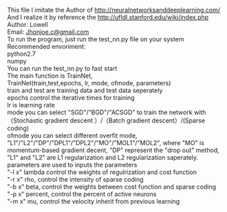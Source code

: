 This file I imitate the Author of http://neuralnetworksanddeeplearning.com/  
And I realize it by reference the http://ufldl.stanford.edu/wiki/index.php  
Author: Lowell  
Email: Jhonjoe.c@gmail.com  
To run the program, just run the test_nn.py file on your system  
Recommended envoriment:  
python2.7  
numpy  
You can run the test_nn.py to fast start  
The main function is TrainNet,  
TrainNet(train,test,epochs, lr, mode, ofmode, parameters)  
train and test are training data and test data seperately  
epochs control the iterative times for training  
lr is learning rate  
mode you can select "SGD"/"BGD"/"ACSGD" to train the network with （Stochastic gradient descent
）/（Batch gradient descent）/(Sparse coding)  
ofmode you can select different overfit mode, "L1"/"L2"/"DP"/"DPL1"/"DPL2"/"MO"/"MOL1"/"MOL2", where "MO" is momentum-based gradient decent, "DP" represent the "drop out" method, "L1" and "L2" are L1 regularization and L2 regularization saperately.
parameters are used to inputs the parameters  
"-l x" lambda control the weights of regulrization and cost function  
"-r x" rho, control the intensity of sparse coding  
"-b x" beta, control the weights between cost function and sparse coding  
"-p x" percent, control the percent of active neurons  
"-m x" mu, control the velocity inherit from previous learning  
